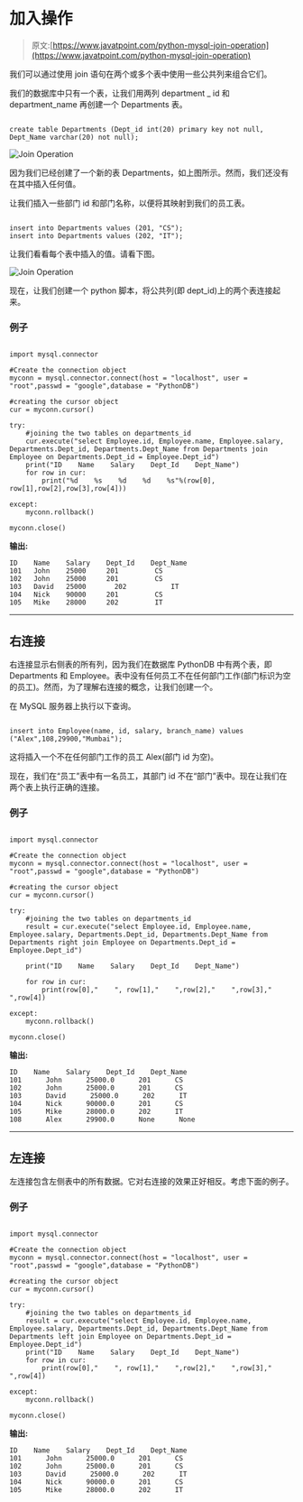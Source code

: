 # 加入操作

> 原文:[https://www.javatpoint.com/python-mysql-join-operation](https://www.javatpoint.com/python-mysql-join-operation)

我们可以通过使用 join 语句在两个或多个表中使用一些公共列来组合它们。

我们的数据库中只有一个表，让我们用两列 department _ id 和 department_name 再创建一个 Departments 表。

```

create table Departments (Dept_id int(20) primary key not null, Dept_Name varchar(20) not null);

```

![Join Operation](../Images/5f85a3be9e4f39b417a671195807d75d.png)

因为我们已经创建了一个新的表 Departments，如上图所示。然而，我们还没有在其中插入任何值。

让我们插入一些部门 id 和部门名称，以便将其映射到我们的员工表。

```

insert into Departments values (201, "CS");
insert into Departments values (202, "IT");

```

让我们看看每个表中插入的值。请看下图。

![Join Operation](../Images/ae533e74525b952342ab1660ca5c6af1.png)

现在，让我们创建一个 python 脚本，将公共列(即 dept_id)上的两个表连接起来。

### 例子

```

import mysql.connector

#Create the connection object 
myconn = mysql.connector.connect(host = "localhost", user = "root",passwd = "google",database = "PythonDB")

#creating the cursor object
cur = myconn.cursor()

try:
    #joining the two tables on departments_id
    cur.execute("select Employee.id, Employee.name, Employee.salary, Departments.Dept_id, Departments.Dept_Name from Departments join Employee on Departments.Dept_id = Employee.Dept_id")
    print("ID    Name    Salary    Dept_Id    Dept_Name")
    for row in cur:
        print("%d    %s    %d    %d    %s"%(row[0], row[1],row[2],row[3],row[4]))

except:
    myconn.rollback()

myconn.close()

```

**输出:**

```
ID    Name    Salary    Dept_Id    Dept_Name
101   John    25000    	201    		CS
102   John    25000    	201    		CS
103   David   25000       202    		IT
104   Nick    90000   	201    		CS
105   Mike    28000   	202   		IT

```

* * *

## 右连接

右连接显示右侧表的所有列，因为我们在数据库 PythonDB 中有两个表，即 Departments 和 Employee。表中没有任何员工不在任何部门工作(部门标识为空的员工)。然而，为了理解右连接的概念，让我们创建一个。

在 MySQL 服务器上执行以下查询。

```

insert into Employee(name, id, salary, branch_name) values ("Alex",108,29900,"Mumbai"); 

```

这将插入一个不在任何部门工作的员工 Alex(部门 id 为空)。

现在，我们在“员工”表中有一名员工，其部门 id 不在“部门”表中。现在让我们在两个表上执行正确的连接。

### 例子

```

import mysql.connector

#Create the connection object 
myconn = mysql.connector.connect(host = "localhost", user = "root",passwd = "google",database = "PythonDB")

#creating the cursor object
cur = myconn.cursor()

try:
    #joining the two tables on departments_id
    result = cur.execute("select Employee.id, Employee.name, Employee.salary, Departments.Dept_id, Departments.Dept_Name from Departments right join Employee on Departments.Dept_id = Employee.Dept_id")

	print("ID    Name    Salary    Dept_Id    Dept_Name")

	for row in cur:
        print(row[0],"    ", row[1],"    ",row[2],"    ",row[3],"    ",row[4])

except:
    myconn.rollback()

myconn.close()

```

**输出:**

```
ID    Name    Salary    Dept_Id    Dept_Name
101      John      25000.0      201      CS
102      John      25000.0      201      CS
103      David      25000.0      202      IT
104      Nick      90000.0      201      CS
105      Mike      28000.0      202      IT
108      Alex      29900.0      None      None

```

* * *

## 左连接

左连接包含左侧表中的所有数据。它对右连接的效果正好相反。考虑下面的例子。

### 例子

```

import mysql.connector

#Create the connection object 
myconn = mysql.connector.connect(host = "localhost", user = "root",passwd = "google",database = "PythonDB")

#creating the cursor object
cur = myconn.cursor()

try:
    #joining the two tables on departments_id
    result = cur.execute("select Employee.id, Employee.name, Employee.salary, Departments.Dept_id, Departments.Dept_Name from Departments left join Employee on Departments.Dept_id = Employee.Dept_id")
    print("ID    Name    Salary    Dept_Id    Dept_Name")
    for row in cur:
        print(row[0],"    ", row[1],"    ",row[2],"    ",row[3],"    ",row[4])

except:
    myconn.rollback()

myconn.close()

```

**输出:**

```
ID    Name    Salary    Dept_Id    Dept_Name
101      John      25000.0      201      CS
102      John      25000.0      201      CS
103      David      25000.0      202      IT
104      Nick      90000.0      201      CS
105      Mike      28000.0      202      IT

```